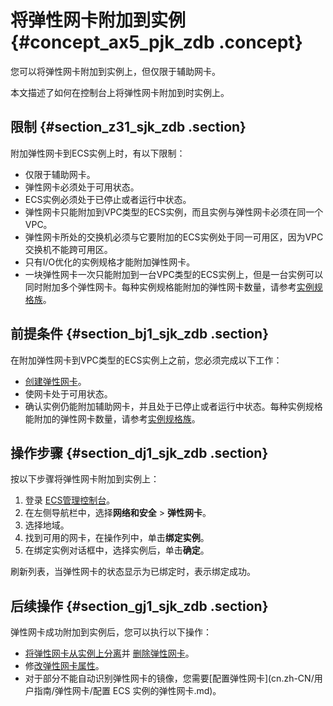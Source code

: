 # 将弹性网卡附加到实例 {#concept_ax5_pjk_zdb .concept}

您可以将弹性网卡附加到实例上，但仅限于辅助网卡。

本文描述了如何在控制台上将弹性网卡附加到时实例上。

## 限制 {#section_z31_sjk_zdb .section}

附加弹性网卡到ECS实例上时，有以下限制：

-   仅限于辅助网卡。
-   弹性网卡必须处于可用状态。
-   ECS实例必须处于已停止或者运行中状态。
-   弹性网卡只能附加到VPC类型的ECS实例，而且实例与弹性网卡必须在同一个VPC。
-   弹性网卡所处的交换机必须与它要附加的ECS实例处于同一可用区，因为VPC交换机不能跨可用区。
-   只有I/O优化的实例规格才能附加弹性网卡。
-   一块弹性网卡一次只能附加到一台VPC类型的ECS实例上，但是一台实例可以同时附加多个弹性网卡。每种实例规格能附加的弹性网卡数量，请参考[实例规格族](../cn.zh-CN/产品简介/实例规格族.md)。

## 前提条件 {#section_bj1_sjk_zdb .section}

在附加弹性网卡到VPC类型的ECS实例上之前，您必须完成以下工作：

-   [创建弹性网卡](cn.zh-CN/用户指南/弹性网卡/创建弹性网卡.md)。
-   使网卡处于可用状态。
-   确认实例仍能附加辅助网卡，并且处于已停止或者运行中状态。每种实例规格能附加的弹性网卡数量，请参考[实例规格族](../cn.zh-CN/产品简介/实例规格族.md)。

## 操作步骤 {#section_dj1_sjk_zdb .section}

按以下步骤将弹性网卡附加到实例上：

1.  登录 [ECS管理控制台](https://ecs.console.aliyun.com/?spm=a2c4g.11186623.2.9.FNEORG#/home)。
2.  在左侧导航栏中，选择**网络和安全** \> **弹性网卡**。
3.  选择地域。
4.  找到可用的网卡，在操作列中，单击**绑定实例**。
5.  在绑定实例对话框中，选择实例后，单击**确定**。

刷新列表，当弹性网卡的状态显示为已绑定时，表示绑定成功。

## 后续操作 {#section_gj1_sjk_zdb .section}

弹性网卡成功附加到实例后，您可以执行以下操作：

-   [将弹性网卡从实例上分离](cn.zh-CN/用户指南/弹性网卡/将弹性网卡从实例上分离.md)并 [删除弹性网卡](cn.zh-CN/用户指南/弹性网卡/删除弹性网卡.md)。
-   修[改弹性网卡属性](cn.zh-CN/用户指南/弹性网卡/修改弹性网卡属性.md)。
-   对于部分不能自动识别弹性网卡的镜像，您需要[配置弹性网卡](cn.zh-CN/用户指南/弹性网卡/配置 ECS 实例的弹性网卡.md)。

